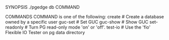 
SYNOPSIS
    ./pgedge db COMMAND

COMMANDS
    COMMAND is one of the following:
     create              # Create a database owned by a specific user
     guc-set             # Set GUC
     guc-show            # Show GUC
     set-readonly        # Turn PG read-only mode 'on' or 'off'.
     test-io             # Use the 'fio' Flexible IO Tester on pg data directory
